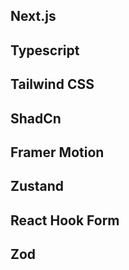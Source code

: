 ## Next.js

## Typescript

## Tailwind CSS

## ShadCn

## Framer Motion

## Zustand

## React Hook Form

## Zod
